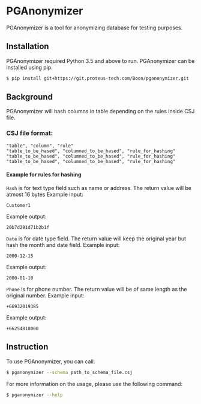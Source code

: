 # PGAnonymizer

PGAnonymizer is a tool for anonymizing database for testing purposes.

## Installation
PGAnonymizer required Python 3.5 and above to run. PGAnonymizer can be installed using pip.
```sh
$ pip install git+https://git.proteus-tech.com/Boon/pganonymizer.git
```

## Background
PGAnonymizer will hash columns in table depending on the rules inside CSJ file.
### CSJ file format:
```
"table", "column", "rule"
"table_to_be_hased", "columned_to_be_hased", "rule_for_hashing"
"table_to_be_hased", "columned_to_be_hased", "rule_for_hashing"
"table_to_be_hased", "columned_to_be_hased", "rule_for_hashing"
```
#### Example for rules for hashing
`Hash` is for text type field such as name or address. The return value will be atmost 16 bytes
Example input:
```
Customer1
```
Example output:
```
20b7d291d71b2b1f
```
`Date` is for date type field. The return value will keep the original year but hash the month and date field.
Example input:
```
2000-12-15
```
Example output:
```
2000-01-10
```
`Phone` is for phone number. The return value will be of same length as the original number.
Example input:
```
+66932019385
```
Example output:
```
+66254818000
```
## Instruction
To use PGAnonymizer, you can call:
```sh
$ pganonymizer --schema path_to_schema_file.csj
```
For more information on the usage, please use the following command:
```sh
$ pganonymizer --help
```